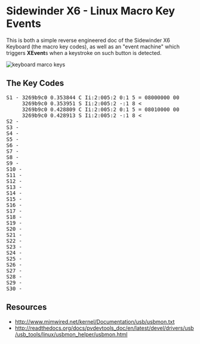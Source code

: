 Sidewinder X6 - Linux Macro Key Events
======================================
This is both a simple reverse engineered doc of the Sidewinder X6 Keyboard (the macro key codes),
as well as an "event machine" which triggers **XEvent**s when a keystroke on such button is detected.

<img src="https://github.com/ktoso/sidewinder-x6-linux-macro-key-events/raw/master/sidewinder-x6-macro-keys.jpg" alt="keyboard marco keys"/>

The Key Codes
-----------

<pre>
S1 - 3269b9c0 0.353844 C Ii:2:005:2 0:1 5 = 08000000 00
     3269b9c0 0.353951 S Ii:2:005:2 -:1 8 &lt;
     3269b9c0 0.428809 C Ii:2:005:2 0:1 5 = 08010000 00
     3269b9c0 0.428913 S Ii:2:005:2 -:1 8 &lt;
S2 -
S3 -
S4 -
S5 -
S6 -
S7 -
S8 -
S9 -
S10 -
S11 -
S12 -
S13 -
S14 -
S15 -
S16 -
S17 -
S18 -
S19 -
S20 -
S21 -
S22 -
S23 -
S24 -
S25 -
S26 -
S27 -
S28 -
S29 -
S30 -
</pre>

Resources
---------

* http://www.mjmwired.net/kernel/Documentation/usb/usbmon.txt
* http://readthedocs.org/docs/pvdevtools_doc/en/latest/devel/drivers/usb/usb_tools/linux/usbmon_helper/usbmon.html

